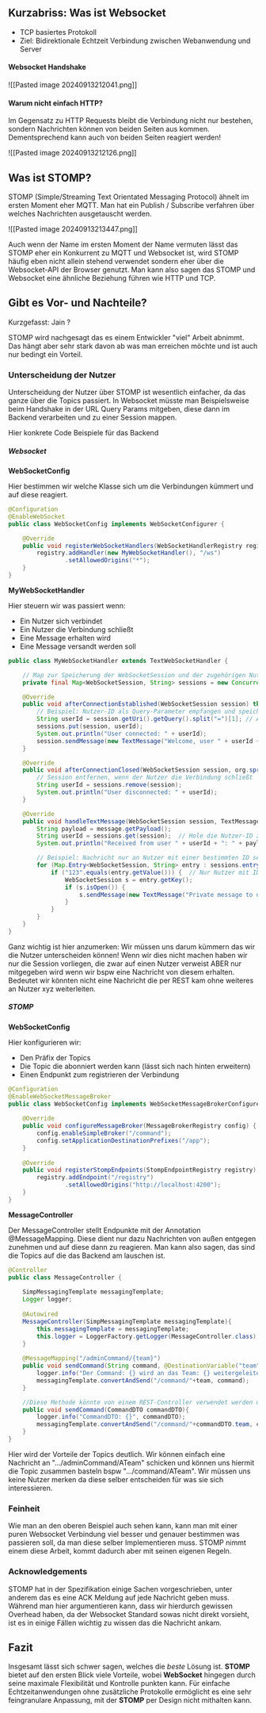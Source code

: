 ## Kurzabriss: Was ist Websocket

- TCP basiertes Protokoll
- Ziel: Bidirektionale Echtzeit Verbindung zwischen Webanwendung und Server

#### Websocket Handshake

![[Pasted image 20240913212041.png]]

#### Warum nicht einfach HTTP?

Im Gegensatz zu HTTP Requests bleibt die Verbindung nicht nur bestehen, sondern Nachrichten können von beiden Seiten aus kommen. Dementsprechend kann auch von beiden Seiten reagiert werden!

![[Pasted image 20240913212126.png]]

## Was ist STOMP?

STOMP (Simple/Streaming Text Orientated Messaging Protocol) ähnelt im ersten Moment eher MQTT. Man hat ein Publish / Subscribe verfahren über welches Nachrichten ausgetauscht werden.

![[Pasted image 20240913213447.png]]

Auch wenn der Name im ersten Moment der Name vermuten lässt das STOMP eher ein Konkurrent zu MQTT und Websocket ist, wird STOMP häufig eben nicht allein stehend verwendet sondern eher über die Websocket-API der Browser genutzt. Man kann also sagen das STOMP und Websocket eine ähnliche Beziehung führen wie HTTP und TCP.

## Gibt es Vor- und Nachteile?

Kurzgefasst: Jain ?

STOMP wird nachgesagt das es einem Entwickler "viel" Arbeit abnimmt. Das hängt aber sehr stark davon ab was man erreichen möchte und ist auch nur bedingt ein Vorteil.

### Unterscheidung der Nutzer

Unterscheidung der Nutzer über STOMP ist wesentlich einfacher, da das ganze über die Topics passiert. In Websocket müsste man Beispielsweise beim Handshake in der URL Query Params mitgeben, diese dann im Backend verarbeiten und zu einer Session mappen. 

Hier konkrete Code Beispiele für das Backend
##### Websocket

**WebSocketConfig**

Hier bestimmen wir welche Klasse sich um die Verbindungen kümmert und auf diese reagiert.

```java
@Configuration
@EnableWebSocket
public class WebSocketConfig implements WebSocketConfigurer {

    @Override
    public void registerWebSocketHandlers(WebSocketHandlerRegistry registry) {
        registry.addHandler(new MyWebSocketHandler(), "/ws")
                .setAllowedOrigins("*");
    }
}

```

**MyWebSocketHandler**

Hier steuern wir was passiert wenn:
- Ein Nutzer sich verbindet
- Ein Nutzer die Verbindung schließt
- Eine Message erhalten wird
- Eine Message versandt werden soll

```java
public class MyWebSocketHandler extends TextWebSocketHandler {

    // Map zur Speicherung der WebSocketSession und der zugehörigen Nutzerinformationen (z.B. Nutzer-ID)
    private final Map<WebSocketSession, String> sessions = new ConcurrentHashMap<>();

    @Override
    public void afterConnectionEstablished(WebSocketSession session) throws Exception {
        // Beispiel: Nutzer-ID als Query-Parameter empfangen und speichern
        String userId = session.getUri().getQuery().split("=")[1]; // Annahme: URL enthält ?userId=123
        sessions.put(session, userId);
        System.out.println("User connected: " + userId);
        session.sendMessage(new TextMessage("Welcome, user " + userId + "! You are now connected."));
    }

    @Override
    public void afterConnectionClosed(WebSocketSession session, org.springframework.web.socket.CloseStatus status) throws Exception {
        // Session entfernen, wenn der Nutzer die Verbindung schließt
        String userId = sessions.remove(session);
        System.out.println("User disconnected: " + userId);
    }

    @Override
    public void handleTextMessage(WebSocketSession session, TextMessage message) throws IOException {
        String payload = message.getPayload();
        String userId = sessions.get(session);  // Hole die Nutzer-ID zu der aktuellen Session
        System.out.println("Received from user " + userId + ": " + payload);

        // Beispiel: Nachricht nur an Nutzer mit einer bestimmten ID senden (z.B. userId = "123")
        for (Map.Entry<WebSocketSession, String> entry : sessions.entrySet()) {
            if ("123".equals(entry.getValue())) {  // Nur Nutzer mit ID "123"
                WebSocketSession s = entry.getKey();
                if (s.isOpen()) {
                    s.sendMessage(new TextMessage("Private message to user 123: " + payload));
                }
            }
        }
    }
}

```

Ganz wichtig ist hier anzumerken: Wir müssen uns darum kümmern das wir die Nutzer unterscheiden können! Wenn wir dies nicht machen haben wir nur die Session vorliegen, die zwar auf einen Nutzer verweist ABER nur mitgegeben wird wenn wir bspw eine Nachricht von diesem erhalten. Bedeutet wir könnten nicht eine Nachricht die per REST kam ohne weiteres an Nutzer xyz weiterleiten.
##### STOMP

**WebSocketConfig**

Hier konfigurieren wir:
- Den Präfix der Topics
- Die Topic die abonniert werden kann (lässt sich nach hinten erweitern)
- Einen Endpunkt zum registrieren der Verbindung

```java
@Configuration  
@EnableWebSocketMessageBroker  
public class WebSocketConfig implements WebSocketMessageBrokerConfigurer {  
  
    @Override  
    public void configureMessageBroker(MessageBrokerRegistry config) {  
        config.enableSimpleBroker("/command");  
        config.setApplicationDestinationPrefixes("/app");  
    }  
  
    @Override  
    public void registerStompEndpoints(StompEndpointRegistry registry) {  
        registry.addEndpoint("/registry")  
                .setAllowedOrigins("http://localhost:4200");  
    }  
}
```


**MessageController**

Der MessageController stellt Endpunkte mit der Annotation @MessageMapping. Diese dient nur dazu Nachrichten von außen entgegen zunehmen und auf diese dann zu reagieren. Man kann also sagen, das sind die Topics auf die das Backend am lauschen ist.

```java
@Controller  
public class MessageController {  
  
    SimpMessagingTemplate messagingTemplate;  
    Logger logger;  
  
    @Autowired  
    MessageController(SimpMessagingTemplate messagingTemplate){  
        this.messagingTemplate = messagingTemplate;  
        this.logger = LoggerFactory.getLogger(MessageController.class);  
    }  
  
    @MessageMapping("/adminCommand/{team}")  
    public void sendCommand(String command, @DestinationVariable("team") String team) {  
        logger.info("Der Command: {} wird an das Team: {} weitergeleitet",command,team);  
        messagingTemplate.convertAndSend("/command/"+team, command);  
    }  

	//Diese Methode könnte von einem REST-Controller verwendet werden um Nachrichten zu verschicken
    public void sendCommand(CommandDTO commandDTO){  
        logger.info("CommandDTO: {}", commandDTO);  
        messagingTemplate.convertAndSend("/command/"+commandDTO.team, commandDTO.command.getCommand());  
    }  
}
```

Hier wird der Vorteile der Topics deutlich. Wir können einfach eine Nachricht an ".../adminCommand/ATeam" schicken und können uns hiermit die Topic zusammen basteln bspw ".../command/ATeam". Wir müssen uns keine Nutzer merken da diese selber entscheiden für was sie sich interessieren.

### Feinheit

Wie man an den oberen Beispiel auch sehen kann, kann man mit einer puren Websocket Verbindung viel besser und genauer bestimmen was passieren soll, da man diese selber Implementieren muss. STOMP nimmt einem diese Arbeit, kommt dadurch aber mit seinen eigenen Regeln.

### Acknowledgements

STOMP hat in der Spezifikation einige Sachen vorgeschrieben, unter anderem das es eine ACK Meldung auf jede Nachricht geben muss. Während man hier argumentieren kann, dass wir hierdurch gewissen Overhead haben, da der Websocket Standard sowas nicht direkt vorsieht, ist es in einige Fällen wichtig zu wissen das die Nachricht ankam.


## Fazit

Insgesamt lässt sich schwer sagen, welches die _beste_ Lösung ist. **STOMP** bietet auf den ersten Blick viele Vorteile, wobei **WebSocket** hingegen durch seine maximale Flexibilität und Kontrolle punkten kann. Für einfache Echtzeitanwendungen ohne zusätzliche Protokolle ermöglicht es eine sehr feingranulare Anpassung, mit der **STOMP** per Design nicht mithalten kann.